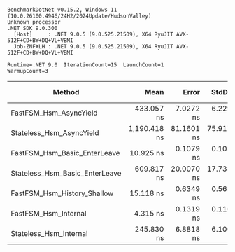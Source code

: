 ```

BenchmarkDotNet v0.15.2, Windows 11 (10.0.26100.4946/24H2/2024Update/HudsonValley)
Unknown processor
.NET SDK 9.0.300
  [Host]     : .NET 9.0.5 (9.0.525.21509), X64 RyuJIT AVX-512F+CD+BW+DQ+VL+VBMI
  Job-ZNFXLH : .NET 9.0.5 (9.0.525.21509), X64 RyuJIT AVX-512F+CD+BW+DQ+VL+VBMI

Runtime=.NET 9.0  IterationCount=15  LaunchCount=1  
WarmupCount=3  

```
| Method                         | Mean         | Error      | StdDev     | Code Size | Gen0   | Gen1   | Gen2   | Allocated |
|------------------------------- |-------------:|-----------:|-----------:|----------:|-------:|-------:|-------:|----------:|
| FastFSM_Hsm_AsyncYield         |   433.057 ns |  7.0272 ns |  6.2294 ns |   6,348 B | 0.0181 | 0.0010 | 0.0010 |    2159 B |
| Stateless_Hsm_AsyncYield       | 1,190.418 ns | 81.1601 ns | 75.9172 ns |   1,445 B | 0.1163 | 0.0019 | 0.0019 |         - |
| FastFSM_Hsm_Basic_EnterLeave   |    10.925 ns |  0.1079 ns |  0.1010 ns |   2,199 B |      - |      - |      - |         - |
| Stateless_Hsm_Basic_EnterLeave |   609.817 ns | 20.0070 ns | 17.7357 ns |  11,638 B | 0.1431 |      - |      - |    3952 B |
| FastFSM_Hsm_History_Shallow    |    15.118 ns |  0.6349 ns |  0.5628 ns |   3,626 B |      - |      - |      - |         - |
| FastFSM_Hsm_Internal           |     4.315 ns |  0.1319 ns |  0.1101 ns |   2,750 B |      - |      - |      - |         - |
| Stateless_Hsm_Internal         |   245.830 ns |  6.8818 ns |  6.1005 ns |  14,711 B | 0.0467 |      - |      - |    1408 B |
